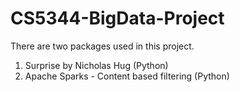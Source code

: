 # CS5344-BigData-Project

There are two packages used in this project.

1. Surprise by Nicholas Hug (Python)
2. Apache Sparks - Content based filtering (Python)

